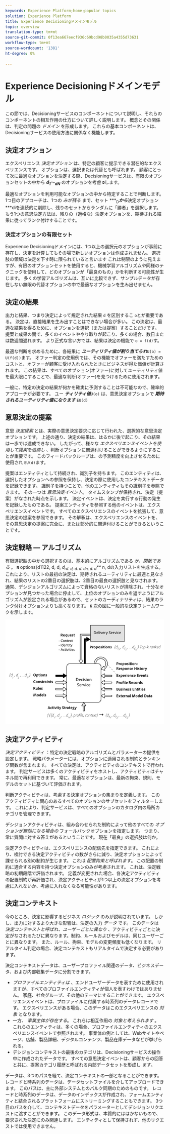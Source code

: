 ```yaml
---
keywords: Experience Platform;home;popular topics
solution: Experience Platform
title: Experience Decisioningドメインモデル
topic: overview
translation-type: tm+mt
source-git-commit: 0f13ea667eecf936c69bcd98b0035a4355d73631
workflow-type: tm+mt
source-wordcount: '1381'
ht-degree: 0%

---
```



# Experience Decisioningドメインモデル

この節では、Decisioningサービスのコンポーネントについて説明し、それらのコンポーネントの相互作用の仕方について詳しく説明します。 概念とその関係は、判定の問題の *ドメイン* を形成します。 これらの基本コンポーネントは、Decisioningサービスの使用方法に関係なく機能します。

## 決定オプション

エクスペリエンス *決定オプション* は、特定の顧客に提示できる潜在的なエクスペリエンスです。 オプションは、選択または代替とも呼ばれます。 顧客にとって次に最適なオプションを決定する際、Decisioningサービスは、有限のオプションセットの中から ***d<sub>1</sub>***～***<sub>dN</sub>*** のオプションを考慮 **`D`**&#x200B;します。

最適なオプションを利用可能なオプションの中から特定することで判断します。 1つ目のアプローチは、1つの *みが残る* まで、セット ***<sub>D</sub>***から***&#x200B;決定オプション&#x200B;***diを連続的に削除し、残りのセットからランダムに「勝者」を選択します。 もう1つの意思決定方法は、残りの（適格な）決定オプションを、期待される結果に従ってランク付けすることです。

### 決定オプションの有限セット

Experience Decisioningドメインには、1つ以上の選択元のオプションが事前に存在し、決定を計算してもその場で新しいオプションは作成されません。 選択肢の領域は決定を下す時に限られていると言います これは制限のように見えますが、有限のオプションセットを使用すると、機械学習アルゴリズムや同様のテクニックを使用して、どのオプションが「最良のもの」かを判断する可能性が生じます。 多くの学習アルゴリズムは、互いに比較できず、サンプルデータが存在しない無限の代替オプションの中で最適なオプションを生み出せません。

## 決定の結果

出力と結果、つまり決定によって規定された結果 `d` を区別するこ `o`とが重要である。 決定は、直接結果を生み出すことはできない場合が多い。 この決定は、最適な結果を得るために、オプションを選択（または提案）することだけです。 提案と成果の間で、多くのイベントややり取りが起こり、多くの場合、数日または数週間遅れます。 より正式な言い方では、結果は決定の機能で `o = f(d)`す。

最適な判断を求めるために、各結果に ***ユーティリティ値が割り当てられ***`U(o) = U(f(d))`ます。
オファー判定の使用例では、その機能でオファーを満たすためのコストと、オファーが顧客に受け入れられたときにビジネスが得た価値が計算されます。 この結果は、すべてのオプション(オファー)に対してユーティリティ値を最大限にすることで、最適な判断(オファー)を見つけるために使用されます。

一般に、特定の決定の結果が何かを確実に予測することは不可能なので、確率的アプローチが必要です。 ユー ***ティリティ値***`U(o)` は、意思決定オプションで ***期待されるユーティリティ値になります*** `EU(d)`

## 意思決定の提案

意思 *決定提案* とは、実際の意思決定要求に応じて行われた、選択的な意思決定オプションです。 上述の通り、決定の結果は、はるかに後で起こり、その結果は一歩では達成できない。 したがって、様々な *エクスペリエンスイベントを使用して提案を追跡し* 、判断オプションに関連付けることができるようにすることが重要です。 このフィードバックループは、の予測精度を向上させるために使用され `EU(d)`ます。

提案はエンティティとして持続され、識別子を持ちます。 このエンティティは、選択したオプションへの参照を保持し、決定の際に使用したコンテキストデータを記録できます。 識別子を持つことで、他のエンティティもその識別子を参照できます。 その一つは *意思決定イベント*。 タイムスタンプが保持され、決定（提案）がなされた時点を示します。 決定イベントは、決定を実行する行動の発生を記録したものである。 提案エンティティを参照する他のイベントは、エクスペリエンスイベントです。 すべてのエクスペリエンスのイベントを拡張して、意思決定の提案を参照できます。 その解釈は、エクスペリエンスのイベントを、その意思決定の提案に完全に、または部分的に関連付けることができるということです。

## 決定戦略 — アルゴリズム

有限選択肢の中から選択するのは、基本的にアルゴリズムである *か、関数である* 。 **`N`** options{d1122, d, d, *d,<sub>d. d, d. d. dn, d. d</sub><sub></sub><sub></sub>**<sub></sub><sub></sub><sub></sub>* n, dの入力リストを生成する。これにより、リストの最初の決定は、期待されるユーティリティに最適と見なされ、結果のリストの2番目の選択肢は、2番目の最良の選択肢と見なされます。 通常、デシジョンアルゴリズムによって資格のないリストが排除され、十分なオプションが見つかった場合に停止して、上位のオプションのみを返すようにアルゴリズムが設定される場合があるので、セットのカーディナリティは、結果のランク付けオプションよりも高くなります。 **`K`** 
次の図に一般的な決定フレームワークを示します。

![図1](./images/decisioning-optimization.png)

## 決定アクティビティ

*決定アクティビティ* ：特定の決定戦略のアルゴリズムとパラメーターの提供を設定します。 戦略パラメーターには、オプションに適用される制約とランキング関数が含まれます。 すべての決定は、アクティビティのコンテキストで行われます。 判定サービスは多くのアクティビティをホストし、アクティビティはチャネル間で再利用できます。 常に、最適なオプションは、最新の拘束、規則、モデルのセットに基づいて評価されます。

判断アクティビティは、考慮する決定オプションの集まりを定義します。 このアクティビティに関心のあるすべてのオプションのサブセットをフィルターします。 これにより、判定サービスは、すべてのオプションのカタログ内の局所カテゴリを管理できます。

デシジョンアクティビティは、組み合わせられた制約によって他のすべての *オプションが無効になる場合の* フォールバックオプションを指定します。 つまり、常に質問に対する答えがあるということです。 現在「最良」の選択肢は何か。

決定アクティビティは、エクスペリエンスの配信先を指定できます。 これにより、検討できる決定アクティビティの数がさらに減り、決定オプションによって課せられる別の制約が生じます。 これは *配置拘束と呼ばれます*。 この配置の制約に適合する内容を持つ決定オプションのみが考慮されます。 これは、決定戦略の初期段階で評価されます。 定義が変更された場合、各決定アクティビティの配置制約が再評価され、決定アクティビティが1つ以上の決定オプションを考慮に入れないか、考慮に入れなくなる可能性があります。

## 決定コンテキスト

今のところ、決定に影響するビジネス *ロジック* のみが説明されています。 しかし、出力に対するより大きな影響は、決定の入力 *データ* です。 このデータは *決定コンテキストと呼ばれ、ユーザーごとに異なり* 、アクティビティごとに決定がなされるたびに異なります。制約、ルールおよびモデルは、同じユーザーごとに異なります。 また、ルール、拘束、モデルの変更頻度も低くなります。 リアルタイム判定の場合、決定コンテキストもリアルタイムで決定する必要があります。

決定コンテキストデータは、ユーザープロファイル関連のデータ、ビジネスデータ、および内部収集データに分割できます。

- *プロファイルエンティティは* 、エンドユーザーデータを表すために使用されますが、すべてのプロファイルエンティティが個人を表すわけではありません。 家庭、社会グループ、その他のテーマにすることができます。 エクスペリエンスイベントは、プロファイルに付属する時系列のデータレコードです。 エクスペリエンスがある場合、このデータはこのエクスペリエンスの *対象* となります。
- 一方、 *事業主体が存在する*。 これらは相互作用の *対象と考えられます* 。 これらのエンティティは、多くの場合、プロファイルエンティティのエクスペリエンスイベントで参照されます。 事業体の例としては、Webサイトやページ、店舗、製品詳細、デジタルコンテンツ、製品在庫データなどが挙げられる。
- デシジョンコンテキストの最後のカテゴリは、Decisioningサービスの操作中に作成されたデータです。 すべての意思決定イベントは、顧客からの回答と共に、提案カテゴリ履歴と呼ばれる内部データセットを形成し *ます*。

データは、3つのパスを経て、決定コンテキストの一部となることができます。 レコードと時系列のデータは、データセットファイルを介してアップロードできます。 このパスは、主に外部システムとのバルク同期のためのものです。 レコードと時系列のデータは、データのインデックスが作成され、フォームエンティティと結合されるプラットフォームにストリーミングすることもできます。 3つ目のパスを介して、コンテキストデータをパラメーターとしてデシジョンリクエストに渡すことができます。 このデータ形式は、本質的にははかないもので、要求された決定にのみ関連します。 エンティティとして保持されず、他のリクエストでは使用できません。
